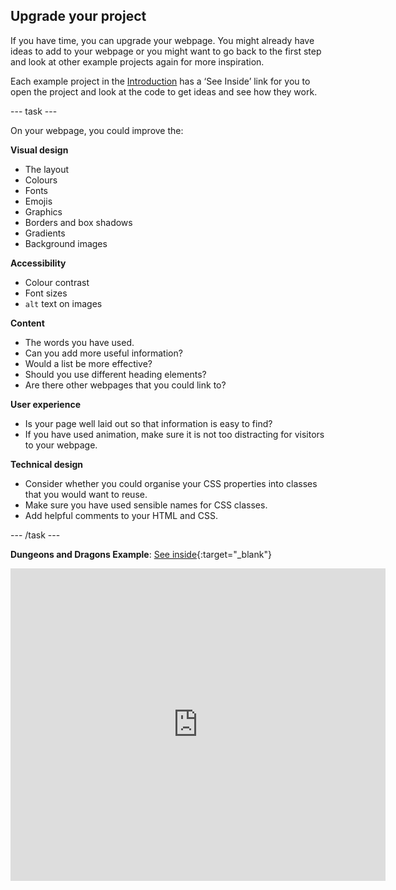 ## Upgrade your project

If you have time, you can upgrade your webpage. You might already have ideas to add to your webpage or you might want to go back to the first step and look at other example projects again for more inspiration.

Each example project in the [Introduction](.) has a ‘See Inside’ link for you to open the project and look at the code to get ideas and see how they work.

--- task ---

On your webpage, you could improve the:

**Visual design**
+ The layout
+ Colours
+ Fonts
+ Emojis
+ Graphics
+ Borders and box shadows
+ Gradients
+ Background images

**Accessibility**
+ Colour contrast 
+ Font sizes 
+ `alt` text on images

**Content** 
+ The words you have used.
+ Can you add more useful information?
+ Would a list be more effective?
+ Should you use different heading elements?
+ Are there other webpages that you could link to?

**User experience** 

+ Is your page well laid out so that information is easy to find?
+ If you have used animation, make sure it is not too distracting for visitors to your webpage.

**Technical design**

+ Consider whether you could organise your CSS properties into classes that you would want to reuse.
+ Make sure you have used sensible names for CSS classes.
+ Add helpful comments to your HTML and CSS. 

--- /task ---

**Dungeons and Dragons Example**: [See inside](https://staging-editor.raspberrypi.org/en/projects/what-is-d-and-d){:target="_blank"}
<div>
<iframe src="https://staging-editor.raspberrypi.org/en/embed/viewer/what-is-d-and-d" width="600" height="500" frameborder="0" marginwidth="0" marginheight="0" allowfullscreen> </iframe>
</div>


